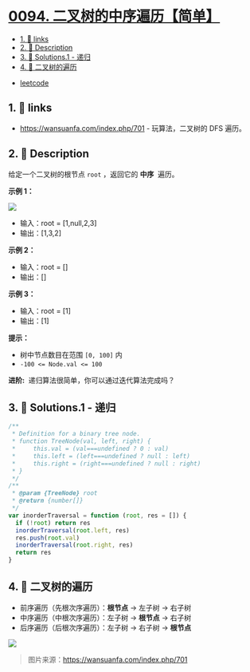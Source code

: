 # [0094. 二叉树的中序遍历【简单】](https://github.com/tnotesjs/TNotes.leetcode/tree/main/notes/0094.%20%E4%BA%8C%E5%8F%89%E6%A0%91%E7%9A%84%E4%B8%AD%E5%BA%8F%E9%81%8D%E5%8E%86%E3%80%90%E7%AE%80%E5%8D%95%E3%80%91)

<!-- region:toc -->

- [1. 🔗 links](#1--links)
- [2. 📝 Description](#2--description)
- [3. 🎯 Solutions.1 - 递归](#3--solutions1---递归)
- [4. 📒 二叉树的遍历](#4--二叉树的遍历)

<!-- endregion:toc -->

- [leetcode](https://leetcode.cn/problems/binary-tree-inorder-traversal)

## 1. 🔗 links

- https://wansuanfa.com/index.php/701 - 玩算法，二叉树的 DFS 遍历。

## 2. 📝 Description

给定一个二叉树的根节点 `root` ，返回它的 **中序**  遍历。

**示例 1：**

![](https://cdn.jsdelivr.net/gh/tnotesjs/imgs@main/2024-09-25-16-52-06.png)

- 输入：root = [1,null,2,3]
- 输出：[1,3,2]

**示例 2：**

- 输入：root = []
- 输出：[]

**示例 3：**

- 输入：root = [1]
- 输出：[1]

**提示：**

- 树中节点数目在范围 `[0, 100]` 内
- `-100 <= Node.val <= 100`

**进阶:**  递归算法很简单，你可以通过迭代算法完成吗？

## 3. 🎯 Solutions.1 - 递归

```javascript
/**
 * Definition for a binary tree node.
 * function TreeNode(val, left, right) {
 *     this.val = (val===undefined ? 0 : val)
 *     this.left = (left===undefined ? null : left)
 *     this.right = (right===undefined ? null : right)
 * }
 */
/**
 * @param {TreeNode} root
 * @return {number[]}
 */
var inorderTraversal = function (root, res = []) {
  if (!root) return res
  inorderTraversal(root.left, res)
  res.push(root.val)
  inorderTraversal(root.right, res)
  return res
}
```

## 4. 📒 二叉树的遍历

- 前序遍历（先根次序遍历）：**根节点** -> 左子树 -> 右子树
- 中序遍历（中根次序遍历）：左子树 -> **根节点** -> 右子树
- 后序遍历（后根次序遍历）：左子树 -> 右子树 -> **根节点**

![](https://cdn.jsdelivr.net/gh/tnotesjs/imgs@main/2024-09-25-17-01-39.png)

> 图片来源：https://wansuanfa.com/index.php/701
